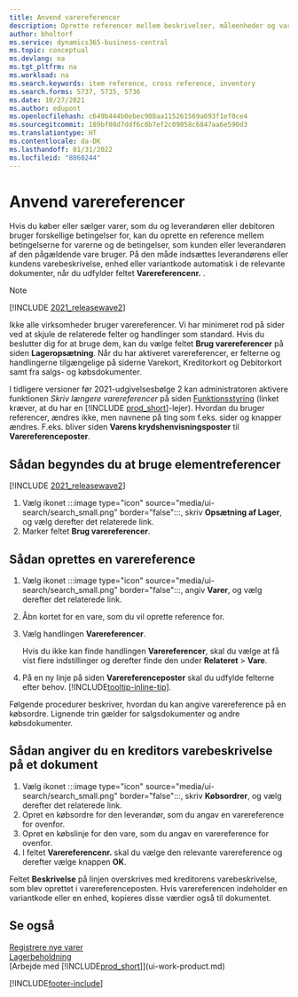 ```yaml
---
title: Anvend varereferencer
description: Oprette referencer mellem beskrivelser, måleenheder og varianter, som du og din leverandør eller kunde bruger for en vare.
author: bholtorf
ms.service: dynamics365-business-central
ms.topic: conceptual
ms.devlang: na
ms.tgt_pltfrm: na
ms.workload: na
ms.search.keywords: item reference, cross reference, inventory
ms.search.forms: 5737, 5735, 5736
ms.date: 10/27/2021
ms.author: edupont
ms.openlocfilehash: c649b444b0ebec908aa115261569a693f1ef0ce4
ms.sourcegitcommit: 189bf08d7ddf6c8b7ef2c09058c6847aa6e590d3
ms.translationtype: HT
ms.contentlocale: da-DK
ms.lasthandoff: 01/31/2022
ms.locfileid: "8060244"
---
```

# <a name="use-item-references"></a>Anvend varereferencer

Hvis du køber eller sælger varer, som du og leverandøren eller debitoren bruger forskellige betingelser for, kan du oprette en reference mellem betingelserne for varerne og de betingelser, som kunden eller leverandøren af den pågældende vare bruger. På den måde indsættes leverandørens eller kundens varebeskrivelse, enhed eller variantkode automatisk i de relevante dokumenter, når du udfylder feltet **Varereferencenr.** .  

> [!NOTE]
> [!INCLUDE [2021_releasewave2](includes/2021_releasewave2.md)]
>
> Ikke alle virksomheder bruger varereferencer. Vi har minimeret rod på sider ved at skjule de relaterede felter og handlinger som standard. Hvis du beslutter dig for at bruge dem, kan du vælge feltet **Brug varereferencer** på siden **Lageropsætning**. Når du har aktiveret varereferencer, er felterne og handlingerne tilgængelige på siderne Varekort, Kreditorkort og Debitorkort samt fra salgs- og købsdokumenter.
>
> I tidligere versioner før 2021-udgivelsesbølge 2 kan administratoren aktivere funktionen *Skriv længere varereferencer* på siden [Funktionsstyring](https://businesscentral.dynamics.com/?page=2610) (linket kræver, at du har en [!INCLUDE [prod_short](includes/prod_short.md)]-lejer). Hvordan du bruger referencer, ændres ikke, men navnene på ting som f.eks. sider og knapper ændres. F.eks. bliver siden **Varens krydshenvisningsposter** til **Varereferenceposter**.

## <a name="to-start-using-item-references"></a>Sådan begyndes du at bruge elementreferencer

[!INCLUDE [2021_releasewave2](includes/2021_releasewave2.md)]

1. Vælg ikonet :::image type="icon" source="media/ui-search/search_small.png" border="false":::, skriv **Opsætning af Lager**, og vælg derefter det relaterede link.
2. Marker feltet **Brug varereferencer**.

## <a name="to-set-up-an-item-reference"></a>Sådan oprettes en varereference

1. Vælg ikonet :::image type="icon" source="media/ui-search/search_small.png" border="false":::, angiv **Varer**, og vælg derefter det relaterede link.
2. Åbn kortet for en vare, som du vil oprette reference for.
3. Vælg handlingen **Varereferencer**.

     Hvis du ikke kan finde handlingen **Varereferencer**, skal du vælge at få vist flere indstillinger og derefter finde den under **Relateret** > **Vare**.
  
4. På en ny linje på siden **Varereferenceposter** skal du udfylde felterne efter behov. [!INCLUDE[tooltip-inline-tip](includes/tooltip-inline-tip_md.md)].

Følgende procedurer beskriver, hvordan du kan angive varereference på en købsordre. Lignende trin gælder for salgsdokumenter og andre købsdokumenter.  

## <a name="to-enter-a-vendors-item-description-on-a-document"></a>Sådan angiver du en kreditors varebeskrivelse på et dokument

1. Vælg ikonet :::image type="icon" source="media/ui-search/search_small.png" border="false":::, skriv **Købsordrer**, og vælg derefter det relaterede link.
2. Opret en købsordre for den leverandør, som du angav en varereference for ovenfor.
3. Opret en købslinje for den vare, som du angav en varereference for ovenfor.
4. I feltet **Varereferencenr.** skal du vælge den relevante varereference og derefter vælge knappen **OK**.

Feltet **Beskrivelse** på linjen overskrives med kreditorens varebeskrivelse, som blev oprettet i varereferenceposten. Hvis varereferencen indeholder en variantkode eller en enhed, kopieres disse værdier også til dokumentet.  

## <a name="see-also"></a>Se også

[Registrere nye varer](inventory-how-register-new-items.md)  
[Lagerbeholdning](inventory-manage-inventory.md)  
[Arbejde med [!INCLUDE[prod_short](includes/prod_short.md)]](ui-work-product.md)


[!INCLUDE[footer-include](includes/footer-banner.md)]